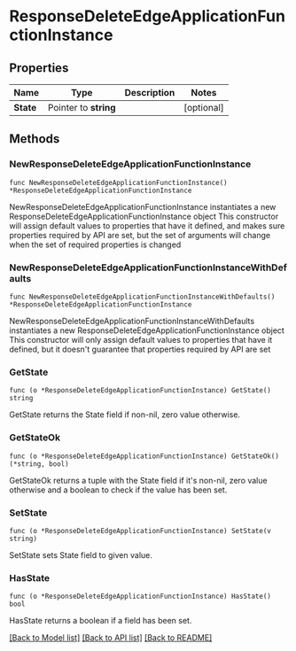 # ResponseDeleteEdgeApplicationFunctionInstance

## Properties

Name | Type | Description | Notes
------------ | ------------- | ------------- | -------------
**State** | Pointer to **string** |  | [optional] 

## Methods

### NewResponseDeleteEdgeApplicationFunctionInstance

`func NewResponseDeleteEdgeApplicationFunctionInstance() *ResponseDeleteEdgeApplicationFunctionInstance`

NewResponseDeleteEdgeApplicationFunctionInstance instantiates a new ResponseDeleteEdgeApplicationFunctionInstance object
This constructor will assign default values to properties that have it defined,
and makes sure properties required by API are set, but the set of arguments
will change when the set of required properties is changed

### NewResponseDeleteEdgeApplicationFunctionInstanceWithDefaults

`func NewResponseDeleteEdgeApplicationFunctionInstanceWithDefaults() *ResponseDeleteEdgeApplicationFunctionInstance`

NewResponseDeleteEdgeApplicationFunctionInstanceWithDefaults instantiates a new ResponseDeleteEdgeApplicationFunctionInstance object
This constructor will only assign default values to properties that have it defined,
but it doesn't guarantee that properties required by API are set

### GetState

`func (o *ResponseDeleteEdgeApplicationFunctionInstance) GetState() string`

GetState returns the State field if non-nil, zero value otherwise.

### GetStateOk

`func (o *ResponseDeleteEdgeApplicationFunctionInstance) GetStateOk() (*string, bool)`

GetStateOk returns a tuple with the State field if it's non-nil, zero value otherwise
and a boolean to check if the value has been set.

### SetState

`func (o *ResponseDeleteEdgeApplicationFunctionInstance) SetState(v string)`

SetState sets State field to given value.

### HasState

`func (o *ResponseDeleteEdgeApplicationFunctionInstance) HasState() bool`

HasState returns a boolean if a field has been set.


[[Back to Model list]](../README.md#documentation-for-models) [[Back to API list]](../README.md#documentation-for-api-endpoints) [[Back to README]](../README.md)


